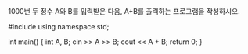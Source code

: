 1000번
두 정수 A와 B를 입력받은 다음, A+B를 출력하는 프로그램을 작성하시오.

#include <iostream>
using namespace std;

int main() {
	int A, B;
	cin >> A >> B;
	cout << A + B;
	return 0;
}
